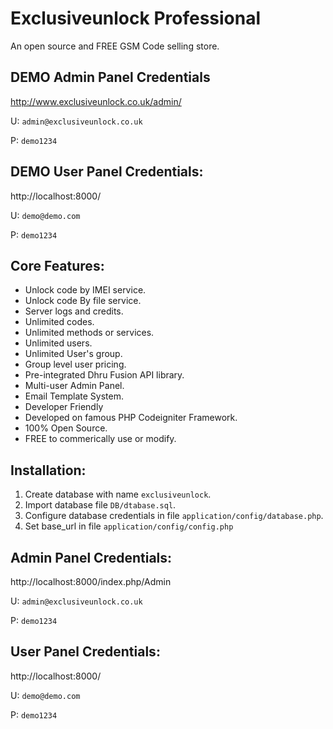 # Exclusiveunlock Professional
An open source and FREE GSM Code selling store.

## DEMO Admin Panel Credentials
http://www.exclusiveunlock.co.uk/admin/

U: `admin@exclusiveunlock.co.uk`

P: `demo1234`

## DEMO User Panel Credentials:
http://localhost:8000/

U: `demo@demo.com`

P: `demo1234`

## Core Features:
* Unlock code by IMEI service.
* Unlock code By file service.
* Server logs and credits.
* Unlimited codes.
* Unlimited methods or services.
* Unlimited users.
* Unlimited User's group.
* Group level user pricing.
* Pre-integrated Dhru Fusion API library.
* Multi-user Admin Panel.
* Email Template System.
* Developer Friendly
* Developed on famous PHP Codeigniter Framework.
* 100% Open Source.
* FREE to commerically use or modify.

## Installation:
1. Create database with name `exclusiveunlock`.
2. Import database file `DB/dtabase.sql`.
3. Configure database credentials in file `application/config/database.php`.
4. Set base_url in file `application/config/config.php`

## Admin Panel Credentials:
http://localhost:8000/index.php/Admin

U: `admin@exclusiveunlock.co.uk`

P: `demo1234`

## User Panel Credentials:
http://localhost:8000/

U: `demo@demo.com`

P: `demo1234`